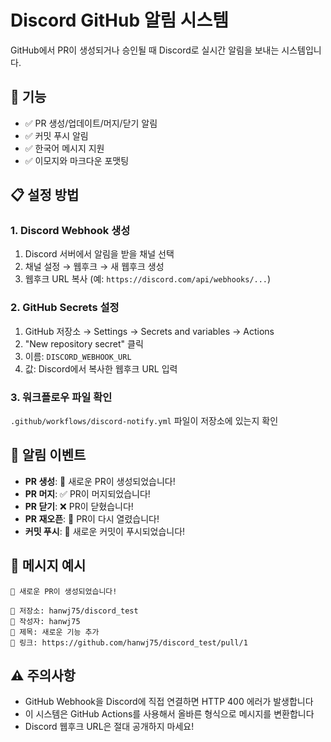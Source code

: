 # Discord GitHub 알림 시스템

GitHub에서 PR이 생성되거나 승인될 때 Discord로 실시간 알림을 보내는 시스템입니다.

## 🚀 기능

- ✅ PR 생성/업데이트/머지/닫기 알림
- ✅ 커밋 푸시 알림
- ✅ 한국어 메시지 지원
- ✅ 이모지와 마크다운 포맷팅

## 📋 설정 방법

### 1. Discord Webhook 생성

1. Discord 서버에서 알림을 받을 채널 선택
2. 채널 설정 → 웹후크 → 새 웹후크 생성
3. 웹후크 URL 복사 (예: `https://discord.com/api/webhooks/...`)

### 2. GitHub Secrets 설정

1. GitHub 저장소 → Settings → Secrets and variables → Actions
2. "New repository secret" 클릭
3. 이름: `DISCORD_WEBHOOK_URL`
4. 값: Discord에서 복사한 웹후크 URL 입력

### 3. 워크플로우 파일 확인

`.github/workflows/discord-notify.yml` 파일이 저장소에 있는지 확인

## 🔧 알림 이벤트

- **PR 생성**: 🔔 새로운 PR이 생성되었습니다!
- **PR 머지**: ✅ PR이 머지되었습니다!
- **PR 닫기**: ❌ PR이 닫혔습니다!
- **PR 재오픈**: 🔄 PR이 다시 열렸습니다!
- **커밋 푸시**: 🚀 새로운 커밋이 푸시되었습니다!

## 📝 메시지 예시

```
🔔 새로운 PR이 생성되었습니다!

📁 저장소: hanwj75/discord_test
🙋 작성자: hanwj75
📝 제목: 새로운 기능 추가
🔗 링크: https://github.com/hanwj75/discord_test/pull/1
```

## ⚠️ 주의사항

- GitHub Webhook을 Discord에 직접 연결하면 HTTP 400 에러가 발생합니다
- 이 시스템은 GitHub Actions를 사용해서 올바른 형식으로 메시지를 변환합니다
- Discord 웹후크 URL은 절대 공개하지 마세요!
